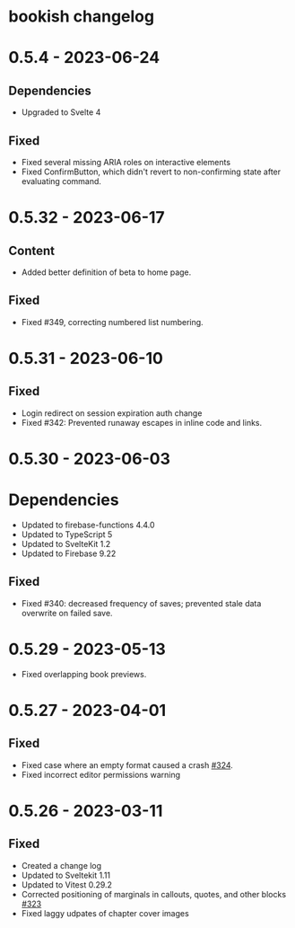 # bookish changelog

# 0.5.4 - 2023-06-24

## Dependencies

-   Upgraded to Svelte 4

## Fixed

-   Fixed several missing ARIA roles on interactive elements
-   Fixed ConfirmButton, which didn't revert to non-confirming state after evaluating command.

# 0.5.32 - 2023-06-17

## Content

-   Added better definition of beta to home page.

## Fixed

-   Fixed #349, correcting numbered list numbering.

# 0.5.31 - 2023-06-10

## Fixed

-   Login redirect on session expiration auth change
-   Fixed #342: Prevented runaway escapes in inline code and links.

# 0.5.30 - 2023-06-03

# Dependencies

-   Updated to firebase-functions 4.4.0
-   Updated to TypeScript 5
-   Updated to SvelteKit 1.2
-   Updated to Firebase 9.22

## Fixed

-   Fixed #340: decreased frequency of saves; prevented stale data overwrite on failed save.

# 0.5.29 - 2023-05-13

-   Fixed overlapping book previews.

# 0.5.27 - 2023-04-01

## Fixed

-   Fixed case where an empty format caused a crash [#324](#324).
-   Fixed incorrect editor permissions warning

# 0.5.26 - 2023-03-11

## Fixed

-   Created a change log
-   Updated to Sveltekit 1.11
-   Updated to Vitest 0.29.2
-   Corrected positioning of marginals in callouts, quotes, and other blocks [#323](#323)
-   Fixed laggy udpates of chapter cover images
